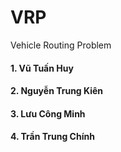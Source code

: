 # VRP
Vehicle Routing Problem

#### 1. Vũ Tuấn Huy
#### 2. Nguyễn Trung Kiên
#### 3. Lưu Công Minh
#### 4. Trần Trung Chính
